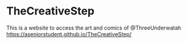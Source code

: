 # TheCreativeStep
This is a website to access the art and comics of @ThreeUnderwatah 
https://aseniorstudent.github.io/TheCreativeStep/
